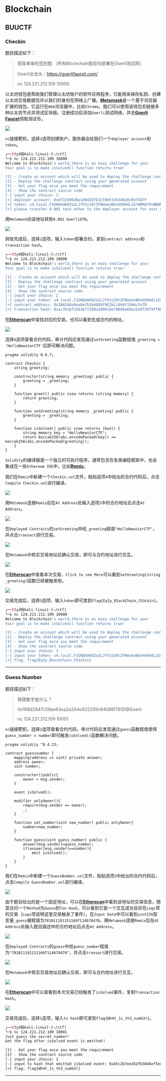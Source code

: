 # Blockchain

## BUUCTF

### Checkin

题目描述如下：

> 简简单单的签到题 （所有Blockchain题目均部署在Goerli测试网）
>
> Goerli水龙头：https://goerlifaucet.com/ 
>
> nc 124.221.212.109 10000

以太坊钱包是帮助我们管理以太坊账户的软件应用程序，它能用来保存私钥、创建以太坊交易数据包并以我们的身份在网络上广播。[**Metamask**](https://metamask.io/)是一个基于浏览器扩展的钱包，它运行在`Web`浏览器中，比如`Chrome`。我们可以使用该钱包去链接多种以太坊节点并测试区块链。注册成功后添加`Goerli`测试网络，并去[**Goerli Faucet**](https://goerlifaucet.com/)领取测试币。

![](https://paper.tanyaodan.com/BUUCTF/Checkin/1.png)

`nc`链接靶机，选择`1`选项创建账户，服务器会给我们一个`deployer account`和`token`。

```bash
┌──(tyd㉿kali-linux)-[~/ctf]
└─$ nc 124.221.212.109 10000
Welcome to Blockchain's world,there is an eazy challenge for you!
Your goal is to make isSolved() function returns true!

[1] - Create an account which will be used to deploy the challenge contract
[2] - Deploy the challenge contract using your generated account
[3] - Get your flag once you meet the requirement
[4] - Show the contract source code
[-] input your choice: 1
[+] deployer account: 0xd71CD902Ba1d04197D1C59bF24534828cB375b7F
[+] token: v4.local.F1GNQXmK8Za2LJYV3jSOtZFNHumsNOvHV6HdLiErWMRQ7PnBNDRkaLIlRBD3njfYP2K3R4hORUpFRYR134vDTs6Oz0FjRp04Lq7qRpfq10A3-cUF-LiBJuktZHU4ADHd5lxz9oAk51SkEovATNdCn0ylh0uhTawW4wZBb3XGXo47oQ
[+] please transfer 0.001 test ether to the deployer account for next step
```

用`Metamask`向该地址转账`0.001 GoerliETH`。

![](https://paper.tanyaodan.com/BUUCTF/Checkin/2.png)

转账完成后，选择`2`选项，输入`token`部署合约，拿到`contract address`和`transaction hash`。

```bash
┌──(tyd㉿kali-linux)-[~/ctf]
└─$ nc 124.221.212.109 10000
Welcome to Blockchain's world,there is an eazy challenge for you!
Your goal is to make isSolved() function returns true!

[1] - Create an account which will be used to deploy the challenge contract
[2] - Deploy the challenge contract using your generated account
[3] - Get your flag once you meet the requirement
[4] - Show the contract source code
[-] input your choice: 2
[-] input your token: v4.local.F1GNQXmK8Za2LJYV3jSOtZFNHumsNOvHV6HdLiErWMRQ7PnBNDRkaLIlRBD3njfYP2K3R4hORUpFRYR134vDTs6Oz0FjRp04Lq7qRpfq10A3-cUF-LiBJuktZHU4ADHd5lxz9oAk51SkEovATNdCn0ylh0uhTawW4wZBb3XGXo47oQ
[+] contract address: 0x38A2A8a0aa8efb1b49D9f9E2bCcA94F33b6cfe7D
[+] transaction hash: 0xac761bf32b3e77209a1896c6e79888a68acb30f5879ff80734417dbe09af7807
```

在[**Etherscan**](https://goerli.etherscan.io)中查找对应的交易，也可以看到生成合约的地址。

![](https://paper.tanyaodan.com/BUUCTF/Checkin/3.png)

选择`4`选项查看合约代码，审计代码后发现通过`setGreeting`函数赋值`_greeting = 'HelloNewstarCTF'`后即可解决问题。

```solidity
pragma solidity 0.8.7;

contract Checkin {
    string greeting;

    constructor(string memory _greeting) public {
        greeting = _greeting;
    }

    function greet() public view returns (string memory) {
        return greeting;
    }

    function setGreeting(string memory _greeting) public {
        greeting = _greeting;
    }

    function isSolved() public view returns (bool) {
        string memory key = "HelloNewstarCTF";
        return keccak256(abi.encodePacked(key)) == keccak256(abi.encodePacked(greeting));
    }
}
```

`Solidity`的编译器是一个独立的可执行程序，通常包含在各类编程框架中，也会集成在一些`Ethereum IDE`中，比如[**Remix**](https://remix.ethereum.org)。

我们在`Remix`中新建一个`Checkin.sol`文件，粘贴选项`4`中给出的合约代码后，点击`Compile Checkin.sol`进行编译。

![](https://paper.tanyaodan.com/BUUCTF/Checkin/4.png)

用`Metamask`连接`Remix`后在`At Address`处输入选项`2`中的合约地址后点击`At Address`。

![](https://paper.tanyaodan.com/BUUCTF/Checkin/5.png)

在`Deployed Contracts`的`setGreeting`中给`_greeting`赋值`"HelloNewstarCTF"`，并点击`transact`进行交易。

![](https://paper.tanyaodan.com/BUUCTF/Checkin/6.png)

在`Metamask`中核实交易地址后确认交易，即可与合约地址进行交互。

![](https://paper.tanyaodan.com/BUUCTF/Checkin/7.png)

在[**Etherscan**](https://goerli.etherscan.io/tx/0xf5d58c603a70d6778617c4932f8ae8d76814bf77d5d4aa4d66054f1f1aa6cec5)中查看本次交易，`Click to see More`可以看到`setGreeting(string _greeting)`函数已经被触发啦。

![](https://paper.tanyaodan.com/BUUCTF/Checkin/8.png)

交易完成后，选择`3`选项，输入`token`即可拿到`flag{Ea2y_B1ockChain_Ch3ckin}`。

```bash
┌──(tyd㉿kali-linux)-[~/ctf]
└─$ nc 124.221.212.109 10000
Welcome to Blockchain's world,there is an eazy challenge for you!
Your goal is to make isSolved() function returns true!

[1] - Create an account which will be used to deploy the challenge contract
[2] - Deploy the challenge contract using your generated account
[3] - Get your flag once you meet the requirement
[4] - Show the contract source code
[-] input your choice: 3
[-] input your token: v4.local.F1GNQXmK8Za2LJYV3jSOtZFNHumsNOvHV6HdLiErWMRQ7PnBNDRkaLIlRBD3njfYP2K3R4hORUpFRYR134vDTs6Oz0FjRp04Lq7qRpfq10A3-cUF-LiBJuktZHU4ADHd5lxz9oAk51SkEovATNdCn0ylh0uhTawW4wZBb3XGXo47oQ
[+] flag: flag{Ea2y_B1ockChain_Ch3ckin}
```

------

### Guess Number

题目描述如下：

> 猜猜数字是什么？
>
> 0x168d2A47c58ae63ea2a2A4c622259c84086f791D@Goerli 
>
> nc 124.221.212.109 10001

`nc`链接靶机，选择`2`选项查看合约代码，审计代码后发现通过`guess`函数赋值使得`guess_number = number`即可触发`isSolved()`函数解决问题。

```solidity
pragma solidity ^0.4.23;

contract guessnumber {
    mapping(address => uint) private answer;
    address owner;
    uint number;
    
    constructor()public{
        owner = msg.sender;
    }

    event isSolved();

    modifier onlyOwner(){
        require(msg.sender == owner);
        _;
    }

    function set_number(uint new_number) public onlyOwner{
        number=new_number;
    }

    function guess(uint guess_number) public {
        answer[msg.sender]=guess_number;
        if(answer[msg.sender]==number){
            emit isSolved();
        }
    }
}
```

我们在`Remix`中新建一个`GuessNumber.sol`文件，粘贴选项`2`中给出的合约代码后，点击`Compile GuessNumber.sol`进行编译。

![](https://paper.tanyaodan.com/BUUCTF/GuessNumber/1.png)

由于题目给出的是一个固定地址，可以在[**Etherscan**](https://goerli.etherscan.io/address/0x168d2a47c58ae63ea2a2a4c622259c84086f791d)中看到该地址的交易信息，随意访问一个`Method`为`Guess`的`Txn Hash`，可以看到它是一个交互成功且存在`Logs`项的交易（`Logs`项说明这笔交易触发了事件）。在`Input Data`中可以看到`uint256`型变量`_guess`被赋值为`7810111911511697114678470`。用`Metamask`连接`Remix`后在`At Address`处输入题目描述中的合约地址后点击`At Address`。

![](https://paper.tanyaodan.com/BUUCTF/GuessNumber/2.png)

在`Deployed Contracts`的`guess`中给`guess_number`赋值为`"7810111911511697114678470"`，并点击`transact`进行交易。

![](https://paper.tanyaodan.com/BUUCTF/GuessNumber/3.png)

在`Metamask`中核实交易地址后确认交易，即可与合约地址进行交互。

![](https://paper.tanyaodan.com/BUUCTF/GuessNumber/4.png)

在[**Etherscan**](https://goerli.etherscan.io/tx/0x45c2b7ee162fb3046ef5ec3c813ea9bb3a93f370d2d7d70c5e6ec91f4435891d)中可以查看到本次交易已经触发了`isSolved`事件，复制`Transaction Hash`。

![](https://paper.tanyaodan.com/BUUCTF/GuessNumber/5.png)

交易完成后，选择`1`选项，输入`tx hash`即可拿到`flag{Wh4t_1s_th3_numb3r}`。

```bash
┌──(tyd㉿kali-linux)-[~/ctf]
└─$ nc 124.221.212.109 10001
Just guess the secret number!
Get the flag after isSolved event is emitted！

[1] - Get your flag once you meet the requirement
[2] - Show the contract source code
[-] input your choice: 1
[-] input tx hash that emitted isSolved event: 0x45c2b7ee162fb3046ef5ec3c813ea9bb3a93f370d2d7d70c5e6ec91f4435891d
[+] flag: flag{Wh4t_1s_th3_numb3r}
```

------

